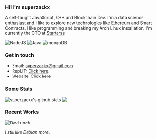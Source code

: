 ### Hi! I'm superzackx

A self-taught JavaScript, C++ and Blockchain Dev. I'm a data science enthusiast and I like to explore new technologies like Ethereum and Smart Contracts. I like programming and breaking my Arch Linux installation. I'm currently the CTO at [Starterss](https://starterss.com/)

![NodeJS](https://img.shields.io/badge/-Node.js-%2343853D?style=flat-square&logo=node.js&logoColor=white)
![Java](https://img.shields.io/badge/-Java-%23F7DF1E?style=flat-square&logo=Java&logoColor=black)
![mongoDB](https://img.shields.io/badge/-MongoDB-%2347A248?style=flat-square&logo=mongodb&logoColor=white)

### Get in touch

- Email: superzackx@gmail.com
- Repl.IT: [Click here](https://repl.it/@SuperZack).
- Website: [Click here](https://superzackx.me)

### Some Stats

<img align="center" src="https://github-readme-stats.vercel.app/api?username=superzackx&show_icons=true&count_private=true&include_all_commits=true&theme=tokyonight" alt="superzackx's github stats" />
  
 <img align="center" src="https://github-readme-stats.vercel.app/api/top-langs/?username=superzackx&theme=tokyonight"/>
  
### Recent Works

<img src="https://github-readme-stats.vercel.app/api/pin/?username=superzackx&amp;repo=DevLunch&amp;theme=tokyonight&amp;show_owner=false" alt="DevLunch">

*I still like Debian more.*
